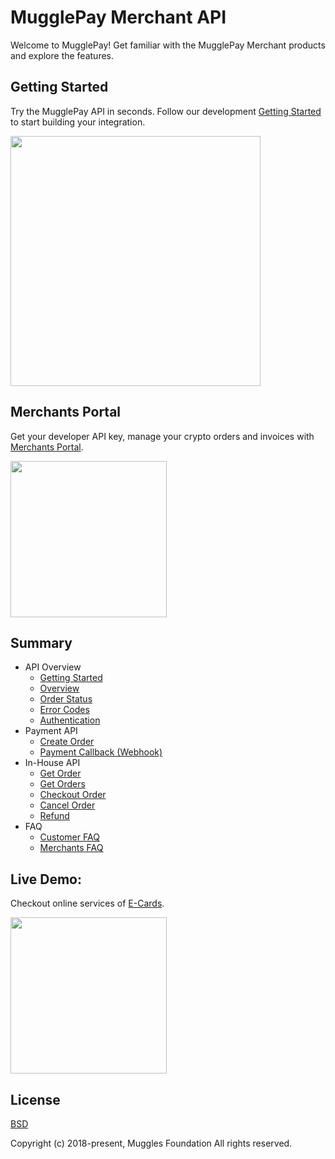 # MugglePay Merchant API

Welcome to MugglePay! Get familiar with the MugglePay Merchant products and explore the features.


## Getting Started

Try the MugglePay API in seconds. Follow our development [Getting Started](http://github.com/MugglePay/MugglePay/API) to start building your integration.

<img src="https://dcdn.mugglepay.com/dt/pay/docs/mp-create.png" width="400px"/>


## Merchants Portal

Get your developer API key, manage your crypto orders and invoices with [Merchants Portal](https://merchants.mugglepay.com/). 

<img src="https://dcdn.mugglepay.com/dt/pay/docs/mp-login.png" width="250px"/>

## Summary
  - API Overview
    - [Getting Started](/API/faq/GetStarted.md)
    - [Overview](/API/faq/Overview.md)
    - [Order Status](/API/basic/OrderStatus.md)
    - [Error Codes](/API/basic/ErrorCodes.md)
    - [Authentication](/API/basic/Authentication.md)
  - Payment API
    - [Create Order](/API/order/CreateOrder.md)
    - [Payment Callback (Webhook)](/API/order/PaymentCallback.md)
  - In-House API
    - [Get Order](/API/order/GetOrder.md)
    - [Get Orders](/API/order/GetOrders.md)
    - [Checkout Order](/API/order/CheckoutOrder.md)
    - [Cancel Order](/API/order/CancelOrder.md)
    - [Refund](/API/order/Refund.md)
  - FAQ
    - [Customer FAQ](/API/faq/CustomerFAQ.md)
    - [Merchants FAQ](/API/faq/MerchantFAQ.md)

## Live Demo: 

Checkout online services of [E-Cards](http://ecards.mugglepay.com).

<img src="https://dcdn.mugglepay.com/dt/pay/docs/mp-payment.png" width="250px"/>


## License
[BSD](https://www.wikiwand.com/en/BSD_licenses)

Copyright (c) 2018-present, Muggles Foundation All rights reserved.